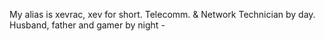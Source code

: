 My alias is xevrac, xev for short. Telecomm. & Network Technician by day. Husband, father and gamer by night -

